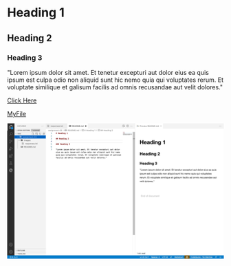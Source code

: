 # Heading 1

## Heading 2

### Heading 3

"Lorem ipsum dolor sit amet. Et tenetur excepturi aut dolor eius ea quis ipsum est culpa odio non aliquid sunt hic nemo quia qui voluptates rerum. Et voluptate similique et galisum facilis ad omnis recusandae aut velit dolores."

[Click Here](https://google.com)

[MyFile](./responses.txt)

![screenshot](./images/Screenshot.jpg)